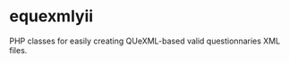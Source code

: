 equexmlyii
==========

PHP classes for easily creating QUeXML-based valid questionnaries XML files.
